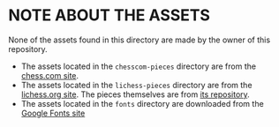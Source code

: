 # NOTE ABOUT THE ASSETS
None of the assets found in this directory are made by the owner of this repository.

- The assets located in the `chesscom-pieces` directory are from the [chess.com site](https://www.chess.com/).
- The assets located in the `lichess-pieces` directory are from the [lichess.org site](https://www.lichess.org/).
The pieces themselves are from [its repository](https://github.com/lichess-org/lila/tree/master/public/piece).
- The assets located in the `fonts` directory are downloaded from the [Google Fonts site](https://fonts.google.com/specimen/Inter)
